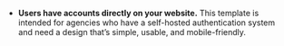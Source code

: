 - **Users have accounts directly on your website.** This template is intended for agencies who have a self-hosted authentication system and need a design that’s simple, usable, and mobile-friendly.
